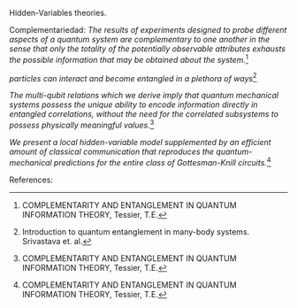 Hidden-Variables theories.

Complementariedad:
_The results of experiments designed to probe different aspects of a quantum system are complementary to one another in the sense that only the totality of the potentially observable attributes exhausts the possible information that may be obtained about the system._[^2]

_particles can interact and become entangled in a plethora of ways_[^1]

_The multi-qubit relations which we derive imply that quantum mechanical systems possess the unique ability to encode information directly in entangled correlations, without the need for the correlated subsystems to possess physically meaningful values._[^2]

_We present a local hidden-variable model supplemented by an efficient amount of classical communication that reproduces the quantum-mechanical predictions for the entire class of Gottesman-Knill circuits._[^2]

References:

[^1]: Introduction to quantum entanglement in many-body systems. Srivastava et. al.
[^2]: COMPLEMENTARITY AND ENTANGLEMENT IN QUANTUM INFORMATION THEORY, Tessier, T.E.